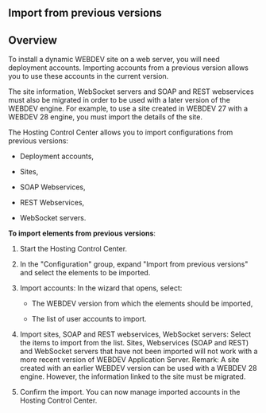 
## Import from previous versions
			



<a name="NOTE1"></a>
<a name="NOTE1_1"></a>


## Overview
<a name="overview_ELTTEXTE000091"></a>
To install a dynamic WEBDEV site on a web server, you will need deployment accounts. Importing accounts from a previous version allows you to use these accounts in the current version.

The site information, WebSocket servers and SOAP and REST webservices must also be migrated in order to be used with a later version of the WEBDEV engine. For example, to use a site created in WEBDEV 27 with a WEBDEV 28 engine, you must import the details of the site.

The Hosting Control Center allows you to import configurations from previous versions: 

- Deployment accounts,

- Sites, 

- SOAP Webservices,

- REST Webservices, 

- WebSocket servers. 




**To import elements from previous versions**: 

1. Start the Hosting Control Center. 

2. In the "Configuration" group, expand "Import from previous versions" and select the elements to be imported.

3. Import accounts: 
	In the wizard that opens, select: 

	- The WEBDEV version from which the elements should be imported,

	- The list of user accounts to import.




4. Import sites, SOAP and REST webservices, WebSocket servers: 
	Select the items to import from the list. Sites, Webservices (SOAP and REST) and WebSocket servers that have not been imported will not work with a more recent version of WEBDEV Application Server. 
	 Remark: A site created with an earlier WEBDEV version can be used with a WEBDEV 28 engine. However, the information linked to the site must be migrated. 

5. Confirm the import. 
	You can now manage imported accounts in the Hosting Control Center.





